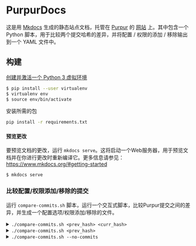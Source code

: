 # PurpurDocs

这是用 [Mkdocs](https://github.com/mkdocs/mkdocs) 生成的静态站点文档，托管在 [Purpur](https://purpurmc.org/) 的 [网站](https://purpurmc.org/docs) 上。其中包含一个 Python 脚本，用于比较两个提交哈希的差异，并将配置 / 权限的添加 / 移除输出到一个 YAML 文件中。

## 构建

[创建并激活一个 Python 3 虚拟环境](https://docs.python.org/3/tutorial/venv.html)
```sh
$ pip install --user virtualenv
$ virtualenv env
$ source env/bin/activate
```

安装所需的包
```sh
pip install -r requirements.txt
```

#### 预览更改

要预览文档的更改，运行 `mkdocs serve`。这将启动一个Web服务器，用于预览文档并在你进行更改时重新编译它。更多信息请参见：https://www.mkdocs.org/#getting-started
```sh
$ mkdocs serve
```

### 比较配置/权限添加/移除的提交

运行 `compare-commits.sh` 脚本，运行一个交互式脚本，比较Purpur提交之间的差异，并生成一个配置选项/权限添加/移除的文件。

<details>
<summary><code>./compare-commits.sh &lt;prev_hash> &lt;curr_hash> </code></summary>
你还可以将两个提交哈希作为命令行参数添加，这样将跳过脚本的交互部分。

```sh
$ ./compare-commits.sh 885092 22b876
```

```yml
# logs/885092..22b876.yml

config:
  additions:
  - gameplay-mechanics.item.immune.cactus: new ArrayList<>()
  - gameplay-mechanics.player.fix-stuck-in-portal: 'false'
  removals:
  - projectile-load-save-per-chunk-limit: '-1'
permission:
  additions: []
  removals: []
```
</details>

<details>
<summary><code>./compare-commits.sh &lt;prev_hash> </code></summary>
只包括一个哈希将与指定分支的最新提交进行比较（在撰写本文时为`ver/1.16.5`）。

```sh
$ ./compare-commits.sh 885092
```

```yml
# logs/885092..ver|1.16.5.yml

config:
  additions:
  - gameplay-mechanics.item.immune.cactus: new ArrayList<>()
  - gameplay-mechanics.player.fix-stuck-in-portal: 'false'
  removals:
  - projectile-load-save-per-chunk-limit: '-1'
permission:
  additions: []
  removals: []
```
</details>

<details>
<summary><code>./compare-commits.sh --no-commits </code></summary>
使用选项 `--no-commits` 或 `-nc` 运行脚本将创建一个`last_commit`文件，其中包含运行时最近的提交。再次运行将使用`last_commit`中的哈希作为第一个提交哈希，在生成文件后用最新的提交替换它。

```sh
# 第一次运行
$ ./compare-commits.sh -nc
```

```yml
# logs/885092..ver|1.16.5.yml

config:
  additions:
  - gameplay-mechanics.item.immune.cactus: new ArrayList<>()
  - gameplay-mechanics.player.fix-stuck-in-portal: 'false'
  removals:
  - projectile-load-save-per-chunk-limit: '-1'
permission:
  additions: []
  removals: []
```

```yml
# 创建一个last_commit文件
885092
```



```sh
# 在Purpur推送新提交后再次运行
$ ./compare-commits.sh -nc
```

```yml
# logs/885092..22b876.yml

config:
  additions:
  - gameplay-mechanics.item.immune.cactus: new ArrayList<>()
  - gameplay-mechanics.player.fix-stuck-in-portal: 'false'
  removals:
  - projectile-load-save-per-chunk-limit: '-1'
permission:
  additions: []
  removals: []
```

```yml
# 修改last_commit文件
22b876
```
</details>
